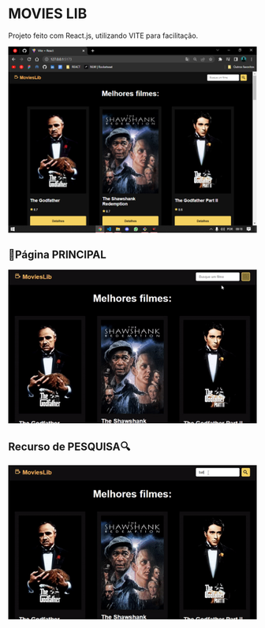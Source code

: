 # MOVIES LIB
<p>Projeto feito com React.js, utilizando VITE para facilitação.</p>
<img src="./assets/toReadme/main.png"/>

## 🔵Página PRINCIPAL
<img src="./assets/toReadme/rolagem.gif"/>
 
## Recurso de PESQUISA🔍
<img src="./assets/toReadme/pesquisa.gif"/>
